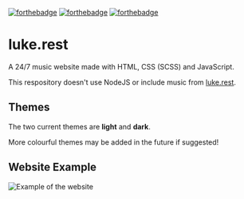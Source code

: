 [![forthebadge](https://forthebadge.com/images/badges/powered-by-electricity.svg)](https://forthebadge.com)
[![forthebadge](https://forthebadge.com/images/badges/uses-html.svg)](https://forthebadge.com)
[![forthebadge](https://forthebadge.com/images/badges/made-with-crayons.svg)](https://forthebadge.com)

# luke.rest
A 24/7 music website made with HTML, CSS (SCSS) and JavaScript. 

This respository doesn't use NodeJS or include music from [luke.rest](https://luke.rest). 

## Themes
The two current themes are **light** and **dark**.

More colourful themes may be added in the future if suggested!

## Website Example

![Example of the website](https://cdn.luke.mx/cd9618b3-0527-4ad6-8298-585c232da988.gif)

